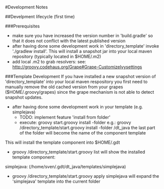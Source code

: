 #Development Notes


##Develpment lifecycle (first time)

###Prerequisites
* make sure you have increased the version number in 'build.gradle' so that it does not conflict with the
latest published version
* after having done some development work in 'directory_template' invoke './gradlew install'. This will install
a snapshot jar into your local maven repository (typically located in $HOME/.m2)
* add local .m2 to grab resolvers: see: http://groovy.codehaus.org/Grape#Grape-CustomizeIvysettings

###Template Development
If you have installed a new snapshot version of 'directory_template' into your local maven respository
you first need to manually remove the old cached version from your grapes ($HOME/.groovy/grapes) since the grape mechanism
is not able to detect snapshot updates.

* after having done some development work in your template (e.g. simplejava)
  * TODO: implement feature 'install from folder'
  * execute: groovy start.groovy install -folder <somefolder>
  e.g.: groovy <path to>/directory_template/start.groovy install -folder <path to>/dt_java
  the last part of the folder will become the name of the component template

This will install the template component into $HOME/.gdt

* groovy <path to>/directory_template/start.groovy list
will show the installed template component:

 simplejava: (/home/sven/.gdt/dt_java/templates/simplejava)

* groovy <path to>/directory_template/start.groovy apply simplejava
  will expand the 'simplejava' template into the current folder

